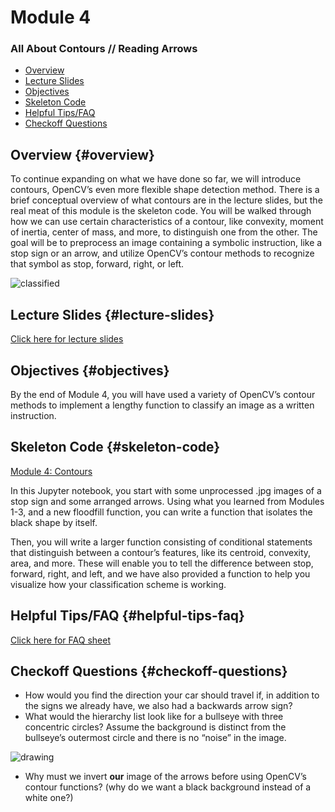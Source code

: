 # Module 4

### All About Contours // Reading Arrows

- [Overview](#overview)
- [Lecture Slides](#lecture-slides)
- [Objectives](#objectives)
- [Skeleton Code](#skeleton-code)
- [Helpful Tips/FAQ](#skeleton-code)
- [Checkoff Questions](#checkoff-questions)

## Overview {#overview}

To continue expanding on what we have done so far, we will introduce contours, OpenCV’s even more flexible shape detection method. There is a brief conceptual overview of what contours are in the lecture slides, but the real meat of this module is the skeleton code. You will be walked through how we can use certain characteristics of a contour, like convexity, moment of inertia, center of mass, and more, to distinguish one from the other. The goal will be to preprocess an image containing a symbolic instruction, like a stop sign or an arrow, and utilize OpenCV’s contour methods to recognize that symbol as stop, forward, right, or left.

![classified](images/image5.png)

## Lecture Slides {#lecture-slides}

[Click here for lecture slides](https://docs.google.com/presentation/d/18HkCl3PE8X0LkocppHsm0W58tI0TzuiOxXtO3bjuQWg/edit?usp=drive_link)

##

## Objectives {#objectives}

By the end of Module 4, you will have used a variety of OpenCV’s contour methods to implement a lengthy function to classify an image as a written instruction.

## Skeleton Code {#skeleton-code}

[Module 4: Contours](https://colab.research.google.com/drive/1q5mRnvqbVB1puqR1HxueBTcW1wSKTNmq?usp=sharing)

In this Jupyter notebook, you start with some unprocessed .jpg images of a stop sign and some arranged arrows. Using what you learned from Modules 1-3, and a new floodfill function, you can write a function that isolates the black shape by itself.

Then, you will write a larger function consisting of conditional statements that distinguish between a contour’s features, like its centroid, convexity, area, and more. These will enable you to tell the difference between stop, forward, right, and left, and we have also provided a function to help you visualize how your classification scheme is working.

## Helpful Tips/FAQ {#helpful-tips-faq}

[Click here for FAQ sheet](https://docs.google.com/document/u/0/d/1lUnK5WOirf125nsWOR8H8y9OeY6WMU5Oy9NtQBtFl_8/edit)

## Checkoff Questions {#checkoff-questions}

- How would you find the direction your car should travel if, in addition to the signs we already have, we also had a backwards arrow sign?
- What would the hierarchy list look like for a bullseye with three concentric circles? Assume the background is distinct from the bullseye’s outermost circle and there is no “noise” in the image.

![drawing](images/image6.png)

- Why must we invert **our** image of the arrows before using OpenCV’s contour functions? (why do we want a black background instead of a white one?)
